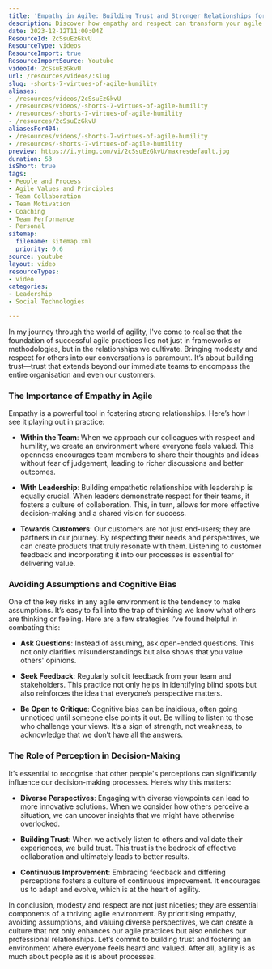 ```yaml
---
title: 'Empathy in Agile: Building Trust and Stronger Relationships for Success'
description: Discover how empathy and respect can transform your agile practices. Learn to build trust within teams, with leadership, and towards customers for lasting success.
date: 2023-12-12T11:00:04Z
ResourceId: 2cSsuEzGkvU
ResourceType: videos
ResourceImport: true
ResourceImportSource: Youtube
videoId: 2cSsuEzGkvU
url: /resources/videos/:slug
slug: -shorts-7-virtues-of-agile-humility
aliases:
- /resources/videos/2cSsuEzGkvU
- /resources/videos/-shorts-7-virtues-of-agile-humility
- /resources/-shorts-7-virtues-of-agile-humility
- /resources/2cSsuEzGkvU
aliasesFor404:
- /resources/videos/-shorts-7-virtues-of-agile-humility
- /resources/-shorts-7-virtues-of-agile-humility
preview: https://i.ytimg.com/vi/2cSsuEzGkvU/maxresdefault.jpg
duration: 53
isShort: true
tags:
- People and Process
- Agile Values and Principles
- Team Collaboration
- Team Motivation
- Coaching
- Team Performance
- Personal
sitemap:
  filename: sitemap.xml
  priority: 0.6
source: youtube
layout: video
resourceTypes:
- video
categories:
- Leadership
- Social Technologies

---
```

In my journey through the world of agility, I've come to realise that the foundation of successful agile practices lies not just in frameworks or methodologies, but in the relationships we cultivate. Bringing modesty and respect for others into our conversations is paramount. It’s about building trust—trust that extends beyond our immediate teams to encompass the entire organisation and even our customers.

### The Importance of Empathy in Agile

Empathy is a powerful tool in fostering strong relationships. Here’s how I see it playing out in practice:

- **Within the Team**: When we approach our colleagues with respect and humility, we create an environment where everyone feels valued. This openness encourages team members to share their thoughts and ideas without fear of judgement, leading to richer discussions and better outcomes.

- **With Leadership**: Building empathetic relationships with leadership is equally crucial. When leaders demonstrate respect for their teams, it fosters a culture of collaboration. This, in turn, allows for more effective decision-making and a shared vision for success.

- **Towards Customers**: Our customers are not just end-users; they are partners in our journey. By respecting their needs and perspectives, we can create products that truly resonate with them. Listening to customer feedback and incorporating it into our processes is essential for delivering value.

### Avoiding Assumptions and Cognitive Bias

One of the key risks in any agile environment is the tendency to make assumptions. It’s easy to fall into the trap of thinking we know what others are thinking or feeling. Here are a few strategies I’ve found helpful in combating this:

- **Ask Questions**: Instead of assuming, ask open-ended questions. This not only clarifies misunderstandings but also shows that you value others' opinions.

- **Seek Feedback**: Regularly solicit feedback from your team and stakeholders. This practice not only helps in identifying blind spots but also reinforces the idea that everyone’s perspective matters.

- **Be Open to Critique**: Cognitive bias can be insidious, often going unnoticed until someone else points it out. Be willing to listen to those who challenge your views. It’s a sign of strength, not weakness, to acknowledge that we don’t have all the answers.

### The Role of Perception in Decision-Making

It’s essential to recognise that other people's perceptions can significantly influence our decision-making processes. Here’s why this matters:

- **Diverse Perspectives**: Engaging with diverse viewpoints can lead to more innovative solutions. When we consider how others perceive a situation, we can uncover insights that we might have otherwise overlooked.

- **Building Trust**: When we actively listen to others and validate their experiences, we build trust. This trust is the bedrock of effective collaboration and ultimately leads to better results.

- **Continuous Improvement**: Embracing feedback and differing perceptions fosters a culture of continuous improvement. It encourages us to adapt and evolve, which is at the heart of agility.

In conclusion, modesty and respect are not just niceties; they are essential components of a thriving agile environment. By prioritising empathy, avoiding assumptions, and valuing diverse perspectives, we can create a culture that not only enhances our agile practices but also enriches our professional relationships. Let’s commit to building trust and fostering an environment where everyone feels heard and valued. After all, agility is as much about people as it is about processes.
